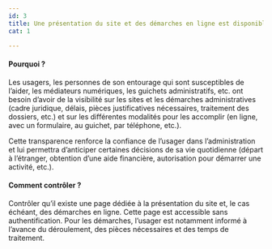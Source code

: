 ```yaml
---
id: 3
title: Une présentation du site et des démarches en ligne est disponible sans authentification 
cat: 1

---
```


#### Pourquoi ?

Les usagers, les personnes de son entourage qui sont susceptibles de l’aider, les médiateurs numériques, les guichets administratifs, etc. ont besoin d’avoir de la visibilité sur les sites et les démarches administratives (cadre juridique, délais, pièces justificatives nécessaires, traitement des dossiers, etc.) et sur les différentes modalités pour les accomplir (en ligne, avec un formulaire, au guichet, par téléphone, etc.).

Cette transparence renforce la confiance de l’usager dans l’administration et lui permettra d’anticiper certaines décisions de sa vie quotidienne (départ à l’étranger, obtention d’une aide financière, autorisation pour démarrer une activité, etc.). 

#### Comment contrôler ?

Contrôler qu’il existe une page dédiée à la présentation du site et, le cas échéant, des démarches en ligne. Cette page est accessible sans authentification. Pour les démarches, l’usager est notamment informé à l’avance du déroulement, des pièces nécessaires et des temps de traitement.